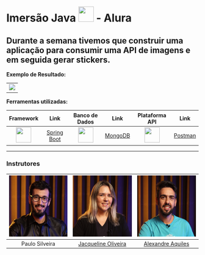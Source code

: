 # Imersão Java <img src="https://cdn.jsdelivr.net/gh/devicons/devicon/icons/java/java-original.svg" width="40" height="40" /> - Alura
## Durante a semana tivemos que construir uma aplicação para consumir uma API de imagens e em seguida gerar stickers.

**Exemplo de Resultado:**

<table>
  <tr>
    <td align="center">      
     <img src="https://user-images.githubusercontent.com/111379005/229869326-37abf193-2956-494f-8236-cd2c9d779e50.png" width="450" />
    </td>
  </tr>
</table>

**Ferramentas utilizadas:**

| Framework  | Link   | Banco de Dados | Link   | Plataforma API | Link    |
| :-----:    | :-----:| :-----:        | :-----:| :-----:        | :-----: |
| <img src="https://cdn.jsdelivr.net/gh/devicons/devicon/icons/spring/spring-original-wordmark.svg" width="40" height="40" /> | [Spring  Boot](https://spring.io/) | <img src="https://cdn.jsdelivr.net/gh/devicons/devicon/icons/mongodb/mongodb-original-wordmark.svg" width="40" height="40" /> | [MongoDB](https://www.mongodb.com/) | <img src="https://user-images.githubusercontent.com/7853266/44114706-9c72dd08-9fd1-11e8-8d9d-6d9d651c75ad.png" width="40" height="40" /> | [Postman](https://www.postman.com/)

---

### Instrutores

|<img src="https://github.com/brunoesm07/imersao-java-2023/blob/a9e877af39c60864d9dbaf894b2ce09c3ebd9ca2/Consumindo-uma-API-com-Java/assets/Paulo.png" width="160" height="160" /> | <img src="https://github.com/brunoesm07/imersao-java-2023/blob/a9e877af39c60864d9dbaf894b2ce09c3ebd9ca2/Consumindo-uma-API-com-Java/assets/jacqueline.png" width="160" height="160" /> | <img src="https://github.com/brunoesm07/imersao-java-2023/blob/a9e877af39c60864d9dbaf894b2ce09c3ebd9ca2/Consumindo-uma-API-com-Java/assets/alexandre.png" width="160" height="160" /> | 
| :-----: | :-----: | :-----: |
| Paulo Silveira | [Jacqueline Oliveira](https://github.com/jacqueline-oliveira)| [Alexandre Aquiles](https://github.com/alexandreaquiles) |
